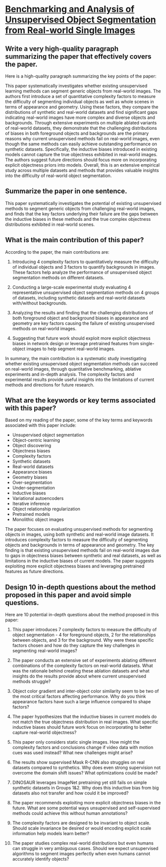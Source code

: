 # [Benchmarking and Analysis of Unsupervised Object Segmentation from   Real-world Single Images](https://arxiv.org/abs/2312.04947)

## Write a very high-quality paragraph summarizing the paper that effectively covers the paper.

 Here is a high-quality paragraph summarizing the key points of the paper:

This paper systematically investigates whether existing unsupervised learning methods can segment generic objects from real-world images. The authors first introduce a set of quantitative complexity factors to measure the difficulty of segmenting individual objects as well as whole scenes in terms of appearance and geometry. Using these factors, they compare the distributions of synthetic and real-world datasets and find significant gaps indicating real-world images have more complex and diverse objects and backgrounds. Through extensive experiments on multiple ablated variants of real-world datasets, they demonstrate that the challenging distributions of biases in both foreground objects and backgrounds are the primary reasons why current unsupervised methods fail on real-world images, even though the same methods can easily achieve outstanding performance on synthetic datasets. Specifically, the inductive biases introduced in existing models cannot capture the true objectness exhibited in real-world images. The authors suggest future directions should focus more on incorporating explicit objectness priors into models. Overall, this is an extensive empirical study across multiple datasets and methods that provides valuable insights into the difficulty of real-world object segmentation.


## Summarize the paper in one sentence.

 This paper systematically investigates the potential of existing unsupervised methods to segment generic objects from challenging real-world images, and finds that the key factors underlying their failure are the gaps between the inductive biases in these methods and the true complex objectness distributions exhibited in real-world scenes.


## What is the main contribution of this paper?

 According to the paper, the main contributions are:

1) Introducing 4 complexity factors to quantitatively measure the difficulty of individual objects and 3 factors to quantify backgrounds in images. These factors help analyze the performance of unsupervised object segmentation methods on different datasets. 

2) Conducting a large-scale experimental study evaluating 4 representative unsupervised object segmentation methods on 4 groups of datasets, including synthetic datasets and real-world datasets with/without backgrounds.

3) Analyzing the results and finding that the challenging distributions of both foreground object and background biases in appearance and geometry are key factors causing the failure of existing unsupervised methods on real-world images.

4) Suggesting that future work should exploit more explicit objectness biases in network design or leverage pretrained features from single-object images to help segment real-world images.

In summary, the main contribution is a systematic study investigating whether existing unsupervised object segmentation methods can succeed on real-world images, through quantitative benchmarking, ablative experiments and in-depth analysis. The complexity factors and experimental results provide useful insights into the limitations of current methods and directions for future research.


## What are the keywords or key terms associated with this paper?

 Based on my reading of the paper, some of the key terms and keywords associated with this paper include:

- Unsupervised object segmentation
- Object-centric learning 
- Object discovering
- Objectness biases
- Complexity factors
- Synthetic datasets
- Real-world datasets
- Appearance biases
- Geometry biases  
- Over-segmentation
- Under-segmentation
- Inductive biases
- Variational autoencoders
- Iterative inference
- Object relationship regularization
- Pretrained models
- Monolithic object images

The paper focuses on evaluating unsupervised methods for segmenting objects in images, using both synthetic and real-world image datasets. It introduces complexity factors to measure the difficulty of segmenting objects and backgrounds in terms of appearance and geometry. The key finding is that existing unsupervised methods fail on real-world images due to gaps in objectness biases between synthetic and real datasets, as well as limitations in the inductive biases of current models. The paper suggests exploiting more explicit objectness biases and leveraging pretrained features as future directions.


## Design 10 in-depth questions about the method proposed in this paper and avoid simple questions.

 Here are 10 potential in-depth questions about the method proposed in this paper:

1. This paper introduces 7 complexity factors to measure the difficulty of object segmentation - 4 for foreground objects, 2 for the relationships between objects, and 3 for the background. Why were these specific factors chosen and how do they capture the key challenges in segmenting real-world images?

2. The paper conducts an extensive set of experiments ablating different combinations of the complexity factors on real-world datasets. What was the rationale behind creating these ablation datasets and what insights do the results provide about where current unsupervised methods struggle? 

3. Object color gradient and inter-object color similarity seem to be two of the most critical factors affecting performance. Why do you think appearance factors have such a large influence compared to shape factors?

4. The paper hypothesizes that the inductive biases in current models do not match the true objectness distribution in real images. What specific inductive biases should future work focus on incorporating to better capture real-world objectness?

5. This paper only considers static single images. How might the complexity factors and conclusions change if video data with motion cues was used instead? What new challenges might arise?

6. The results show supervised Mask R-CNN also struggles on real datasets compared to synthetics. Why does even strong supervision not overcome the domain shift issues? What optimizations could be made?

7. DINOSAUR leverages ImageNet pretraining yet still fails on simple synthetic datasets in Groups 1&2. Why does this inductive bias from big datasets also not transfer and how could it be improved?

8. The paper recommends exploiting more explicit objectness biases in the future. What are some potential ways unsupervised and self-supervised methods could achieve this without human annotations?

9. The complexity factors are designed to be invariant to object scale. Should scale invariance be desired or would encoding explicit scale information help models learn better?

10. The paper studies complex real-world distributions but even humans can struggle in very ambiguous cases. Should we expect unsupervised algorithms to segment images perfectly when even humans cannot accurately identify objects?
